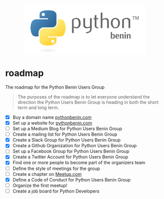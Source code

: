 <p align="center">
<img src="logo.png">
</p>

# roadmap

The roadmap for the Python Benin Users Group
> The purposes of the roadmap is to let everyone understand the direction the Python Users Benin Group is heading in both the short term and long term.

- [x] Buy a domain name [pythonbenin.com](https://pythonbenin.com)
- [x] Set up a website for [pythonbenin.com](https://pythonbenin.com)
- [ ] Set up a Medium Blog for Python Users Benin Group
- [ ] Create a mailing list for Python Users Benin Group
- [x] Create a Slack Group for Python Users Benin Group
- [x] Create a Github Organization for Python Users Benin Group
- [ ] Set up a Facebook Group for Python Users Benin Group
- [x] Create a Twitter Account for Python Users Benin Group
- [x] Find one or more people to become part of the organizers team
- [ ] Define the style of meetings for the group
- [ ] Create a chapter on [Meetup.com](https://meetup.com)
- [x] Define a Code of Conduct for Python Users Benin Group
- [ ] Organize the first meetup!
- [ ] Create a job board for Python Developers
